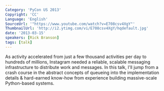 ```yaml
---
Category: 'PyCon US 2013'
Copyright: 'CC'
Language: 'English'
SourceUrl: '"https://www.youtube.com/watch?v=E708csv4XgY"'
ThumbnailUrl: 'http://i2.ytimg.com/vi/E708csv4XgY/hqdefault.jpg'
date: '2013-03-15'
speakers: [Rick Branson]
tags: [talk]
---
```

As activity accelerated from just a few thousand activities per day to hundreds of millions, Instagram needed a reliable, scalable messaging infrastructure to distribute work and messages. In this talk, I'll jump from a crash course in the abstract concepts of queueing into the implementation details & hard-earned know-how from experience building massive-scale Python-based systems.